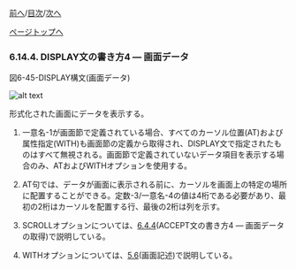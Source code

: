 <!--navi start1-->
[前へ](6-14-3.md)/[目次](https://momo2584.github.io/opensourcecobol.github.io/markdown/TOC.html)/[次へ](6-14-5.md)
<!--navi end1-->
<!--navi start2-->

[ページトップへ](6-14-4.md)
<!--navi end2-->
### 6.14.4. DISPLAY文の書き方4 ― 画面データ

図6-45-DISPLAY構文(画面データ)

![alt text](Image/6-45-Display.png)

形式化された画面にデータを表示する。

1. 一意名-1が画面節で定義されている場合、すべてのカーソル位置(AT)および属性指定(WITH)も画面節の定義から取得され、DISPLAY文で指定されたものはすべて無視される。画面節で定義されていないデータ項目を表示する場合のみ、ATおよびWITHオプションを使用する。

2. AT句では、データが画面に表示される前に、カーソルを画面上の特定の場所に配置することができる。定数-3/一意名-4の値は4桁である必要があり、最初の2桁はカーソルを配置する行、最後の2桁は列を示す。

3. SCROLLオプションについては、[6.4.4](6-4-4.md)(ACCEPT文の書き方4 ― 画面データの取得)で説明している。

4. WITHオプションについては、[5.6](5-6.md)(画面記述)で説明している。

